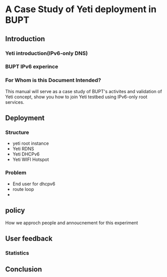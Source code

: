 # A Case Study of Yeti deployment in BUPT

## Introduction 



### Yeti introduction(IPv6-only DNS)
### BUPT IPv6 experince
### For Whom is this Document Intended?

This manual will serve as a case study of BUPT's activites and validation 
of Yeti concept, show you how to join Yeti testbed using IPv6-only root services.

## Deployment

### Structure
* yeti root instance
* Yeti RDNS
* Yeti DHCPv6
* Yeti WIFI Hotspot

### Problem
* End user for dhcpv6
* route loop
* 
## policy
How we approch people and annoucnement for this experiment

## User feedback



### Statistics

## Conclusion
